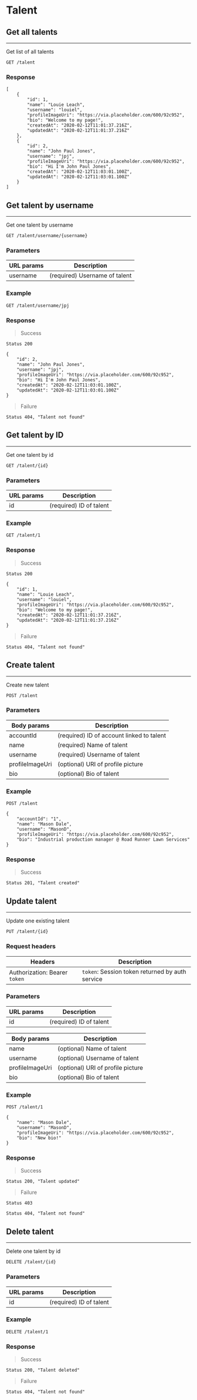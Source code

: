 # Talent

## Get all talents
---
Get list of all talents

`
GET /talent
`

### Response
```
[
    {
        "id": 1,
        "name": "Louie Leach",
        "username": "louiel",
        "profileImageUri": "https://via.placeholder.com/600/92c952",
        "bio": "Welcome to my page!",
        "createdAt": "2020-02-12T11:01:37.216Z",
        "updatedAt": "2020-02-12T11:01:37.216Z"
    },
    {
        "id": 2,
        "name": "John Paul Jones",
        "username": "jpj",
        "profileImageUri": "https://via.placeholder.com/600/92c952",
        "bio": "Hi I'm John Paul Jones",
        "createdAt": "2020-02-12T11:03:01.100Z",
        "updatedAt": "2020-02-12T11:03:01.100Z"
    }
]
```

## Get talent by username
---
Get one talent by username

`GET /talent/username/{username}`

### Parameters
URL params | Description
--- | ---
username | (required) Username of talent

### Example
```
GET /talent/username/jpj
```

### Response
> Success

`Status 200`
```
{
    "id": 2,
    "name": "John Paul Jones",
    "username": "jpj",
    "profileImageUri": "https://via.placeholder.com/600/92c952",
    "bio": "Hi I'm John Paul Jones",
    "createdAt": "2020-02-12T11:03:01.100Z",
    "updatedAt": "2020-02-12T11:03:01.100Z"
}
```

> Failure

`Status 404, "Talent not found"`

## Get talent by ID
---
Get one talent by id

`
GET /talent/{id}
`

### Parameters
URL params | Description
--- | ---
id | (required) ID of talent

### Example
```
GET /talent/1
```

### Response
> Success

`Status 200`
```
{
    "id": 1,
    "name": "Louie Leach",
    "username": "louiel",
    "profileImageUri": "https://via.placeholder.com/600/92c952",
    "bio": "Welcome to my page!",
    "createdAt": "2020-02-12T11:01:37.216Z",
    "updatedAt": "2020-02-12T11:01:37.216Z"
}
```
> Failure

`Status 404, "Talent not found"`

## Create talent
---
Create new talent

`
POST /talent
`

### Parameters
Body params | Description
---|---
accountId | (required) ID of account linked to talent
name | (required) Name of talent
username | (required) Username of talent
profileImageUri | (optional) URI of profile picture
bio | (optional) Bio of talent


### Example
```
POST /talent

{
    "accountId": "1",
    "name": "Mason Dale",
    "username": "MasonD",
    "profileImageUri": "https://via.placeholder.com/600/92c952",
    "bio": "Industrial production manager @ Road Runner Lawn Services"
}
```

### Response
> Success

`Status 201, "Talent created"`

## Update talent
---
Update one existing talent

`PUT /talent/{id}`

### Request headers
Headers | Description
--- | ---
Authorization: Bearer `token` | `token`: Session token returned by auth service

### Parameters
URL params | Description
--- | ---
id | (required) ID of talent

Body params | Description
--- | ---
name | (optional) Name of talent
username | (optional) Username of talent
profileImageUri | (optional) URI of profile picture
bio | (optional) Bio of talent

### Example
```
POST /talent/1

{
    "name": "Mason Dale",
    "username": "MasonD",
    "profileImageUri": "https://via.placeholder.com/600/92c952",
    "bio": "New bio!"
}
```

### Response
> Success

`Status 200, "Talent updated"`

> Failure

`Status 403`

`Status 404, "Talent not found"`

## Delete talent
---
Delete one talent by id

`DELETE /talent/{id}`

### Parameters
URL params | Description
--- | ---
id | (required) ID of talent

### Example
`DELETE /talent/1`

### Response

> Success

`Status 200, "Talent deleted"`

> Failure

`Status 404, "Talent not found"`